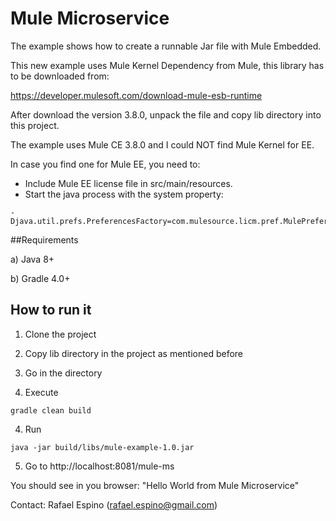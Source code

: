 # Mule Microservice

The example shows how to create a runnable Jar file with Mule Embedded.

This new example uses Mule Kernel Dependency from Mule, 
this library has to be downloaded from:

https://developer.mulesoft.com/download-mule-esb-runtime

After download the version 3.8.0, unpack the file and copy lib directory into this project.

The example uses Mule CE 3.8.0 and I could NOT find Mule Kernel for EE.

In case you find one for Mule EE, you need to:

+ Include Mule EE license file in src/main/resources.
+ Start the java process with the system property: 

```
-Djava.util.prefs.PreferencesFactory=com.mulesource.licm.pref.MulePreferencesFactory
```

##Requirements

a) Java 8+

b) Gradle 4.0+

## How to run it

1) Clone the project

2) Copy lib directory in the project as mentioned before

2) Go in the directory

3) Execute 

```
gradle clean build
```

4) Run
 
```
java -jar build/libs/mule-example-1.0.jar 
```

5) Go to http://localhost:8081/mule-ms

You should see in you browser: "Hello World from Mule Microservice"

Contact:
Rafael Espino (rafael.espino@gmail.com)

